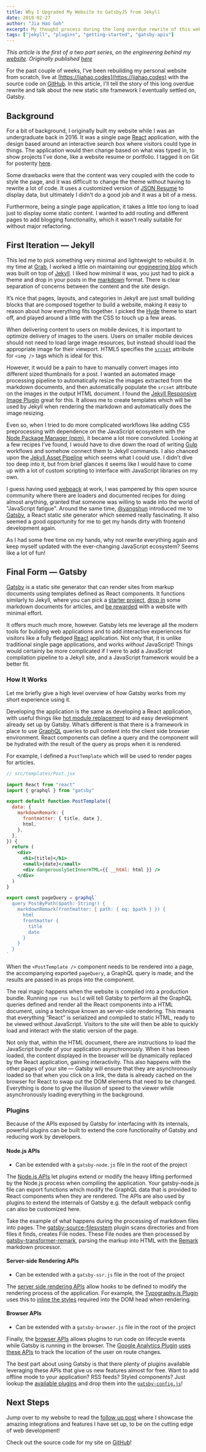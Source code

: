 ```yaml
---
title: Why I Upgraded My Website to GatsbyJS from Jekyll
date: 2018-02-27
author: "Jia Hao Goh"
excerpt: My thought process during the long overdue rewrite of this website
tags: ["jekyll", "plugins", "getting-started", "gatsby-apis"]
---
```


_This article is the first of a two part series, on the engineering behind my [website](https://jiahao.codes). Originally published [here](https://jiahao.codes/blog/why-i-upgraded-my-website/)_

For the past couple of weeks, I’ve been rebuilding my personal website from scratch, live at [https://jiahao.codes](https://jiahao.codes) with the source code on [GitHub](https://github.com/jiahaog/jiahao.codes). In this article, I'll tell the story of this long overdue rewrite and talk about the new static site framework I eventually settled on, Gatsby.

## Background

For a bit of background, I originally built my website while I was an undergraduate back in 2016. It was a single page [React](https://reactjs.org/) application, with the design based around an interactive search box where visitors could type in things. The application would then change based on what was typed in, to show projects I’ve done, like a website resume or portfolio. I tagged it on Git for posterity [here](https://github.com/jiahaog/jiahao.codes/releases/tag/1.0.0).

Some drawbacks were that the content was very coupled with the code to style the page, and it was difficult to change the theme without having to rewrite a lot of code. It uses a customized version of [JSON Resume](https://jsonresume.org/) to display data, but ultimately I didn't do a good job and it was a bit of a mess.

Furthermore, being a single page application, it takes a little too long to load just to display some static content. I wanted to add routing and different pages to add blogging functionality, which it wasn’t really suitable for without major refactoring.

## First Iteration — Jekyll

This led me to pick something very minimal and lightweight to rebuild it. In my time at [Grab](https://www.grab.com), I worked a little on maintaining our [engineering blog](https://github.com/grab/engineering-blog) which was built on top of [Jekyll](https://jekyllrb.com/). I liked how minimal it was, you just had to pick a theme and drop in your posts in the [markdown](https://daringfireball.net/projects/markdown/) format. There is clear separation of concerns between the content and the site design.

It’s nice that pages, layouts, and categories in Jekyll are just small building blocks that are composed together to build a website, making it easy to reason about how everything fits together. I picked the [Hyde](https://github.com/poole/hyde) theme to start off, and played around a little with the CSS to touch up a few areas.

When delivering content to users on mobile devices, it is important to optimize delivery of images to the users. Users on smaller mobile devices should not need to load large image resources, but instead should load the appropriate image for their viewport. HTML5 specifies the [`srcset`](https://developer.mozilla.org/en-US/docs/Web/HTML/Element/img#attr-srcset) attribute for `<img />` tags which is ideal for this.

However, it would be a pain to have to manually convert images into different sized thumbnails for a post. I wanted an automated image processing pipeline to automatically resize the images extracted from the markdown documents, and then automatically populate the `srcset` attribute on the images in the output HTML document. I found the [Jekyll Responsive Image Plugin](https://github.com/wildlyinaccurate/jekyll-responsive-image) great for this. It allows me to create templates which will be used by Jekyll when rendering the markdown and automatically does the image resizing.

Even so, when I tried to do more complicated workflows like adding CSS preprocessing with dependence on the JavaScript ecosystem with the [Node Package Manager (npm)](https://www.npmjs.com/), it became a lot more convoluted. Looking at a few recipes I’ve found, I would have to dive down the road of writing [Gulp](https://gulpjs.com/) workflows and somehow connect them to Jekyll commands. I also chanced upon the [Jekyll Asset Pipeline](https://github.com/matthodan/jekyll-asset-pipeline) which seems what I could use. I didn’t dive too deep into it, but from brief glances it seems like I would have to come up with a lot of custom scripting to interface with JavaScript libraries on my own.

I guess having used [webpack](https://webpack.js.org/) at work, I was pampered by this open source community where there are loaders and documented recipes for doing almost anything, granted that someone was willing to wade into the world of "JavaScript fatigue". Around the same time, [@yangshun](https://github.com/yangshun) introduced me to [Gatsby](/), a React static site generator which seemed really fascinating. It also seemed a good opportunity for me to get my hands dirty with frontend development again.

As I had some free time on my hands, why not rewrite everything again and keep myself updated with the ever-changing JavaScript ecosystem? Seems like a lot of fun!

## Final Form — Gatsby

[Gatsby](/) is a static site generator that can render sites from markup documents using templates defined as React components. It functions similarly to Jekyll, where you can pick a [starter project](https://github.com/gatsbyjs/gatsby-starter-blog), [drop in](https://github.com/gatsbyjs/gatsby-starter-blog/blob/master/content/blog/hello-world/index.md) some markdown documents for articles, and [be rewarded](https://gatsbyjs.github.io/gatsby-starter-blog/) with a website with minimal effort.

It offers much much more, however. Gatsby lets me leverage all the modern tools for building web applications and to add interactive experiences for visitors like a fully fledged [React](https://reactjs.org/) application. Not only that, it is unlike traditional single page applications, and works _without_ JavaScript! Things would certainly be more complicated if I were to add a JavaScript compilation pipeline to a Jekyll site, and a JavaScript framework would be a better fit.

### How It Works

Let me briefly give a high level overview of how Gatsby works from my short experience using it.

Developing the application is the same as developing a React application, with useful things like [hot module replacement](https://webpack.js.org/guides/hot-module-replacement/) to aid easy development already set up by Gatsby. What’s different is that there is a framework in place to use [GraphQL](https://graphql.org/) queries to pull content into the client side browser environment. React components can define a query and the component will be hydrated with the result of the query as props when it is rendered.

For example, I defined a `PostTemplate` which will be used to render pages for articles.

```jsx
// src/templates/Post.jsx

import React from "react"
import { graphql } from "gatsby"

export default function PostTemplate({
  data: {
    markdownRemark: {
      frontmatter: { title, date },
      html,
    },
  },
}) {
  return (
    <div>
      <h1>{title}</h1>
      <small>{date}</small>
      <div dangerouslySetInnerHTML={{ __html: html }} />
    </div>
  )
}

export const pageQuery = graphql`
  query PostByPath($path: String!) {
    markdownRemark(frontmatter: { path: { eq: $path } }) {
      html
      frontmatter {
        title
        date
      }
    }
  }
`
```

When the `<PostTemplate />` component needs to be rendered into a page, the accompanying exported `pageQuery`, a GraphQL query is made, and the results are passed in as props into the component.

The real magic happens when the website is compiled into a production bundle. Running `npm run build` will tell Gatsby to perform all the GraphQL queries defined and render all the React components into a HTML document, using a technique known as server-side rendering. This means that everything “React” is serialized and compiled to static HTML, ready to be viewed without JavaScript. Visitors to the site will then be able to quickly load and interact with the static version of the page.

Not only that, within the HTML document, there are instructions to load the JavaScript bundle of your application asynchronously. When it has been loaded, the content displayed in the browser will be dynamically replaced by the React application, gaining interactivity. This also happens with the other pages of your site — Gatsby will ensure that they are asynchronously loaded so that when you click on a link, the data is already cached on the browser for React to swap out the DOM elements that need to be changed. Everything is done to give the illusion of speed to the viewer while asynchronously loading everything in the background.

### Plugins

Because of the APIs exposed by Gatsby for interfacing with its internals, powerful plugins can be built to extend the core functionality of Gatsby and reducing work by developers.

#### Node.js APIs

- Can be extended with a `gatsby-node.js` file in the root of the project

The [Node.js APIs](/docs/node-apis/) let plugins extend or modify the heavy lifting performed by the Node.js process when compiling the application. Your gatsby-node.js file can export functions which modify the GraphQL data that is provided to React components when they are rendered. The APIs are also used by plugins to extend the internals of Gatsby e.g. the default webpack config can also be customized here.

Take the example of what happens during the processing of markdown files into pages. The [gatsby-source-filesystem](/packages/gatsby-source-filesystem) plugin scans directories and from files it finds, creates File nodes. These File nodes are then processed by [gatsby-transformer-remark](https://github.com/gatsbyjs/gatsby/tree/a3fea82b4d4b4c644156e841401821933e8d694a/packages/gatsby-transformer-remark), parsing the markup into HTML with the [Remark](https://remark.js.org/) markdown processor.

#### Server-side Rendering APIs

- Can be extended with a `gatsby-ssr.js` file in the root of the project

The [server side rendering APIs](/docs/ssr-apis/) allow hooks to be defined to modify the rendering process of the application. For example, the [Typography.js Plugin](/packages/gatsby-plugin-typography) uses this to [inline the styles](https://github.com/gatsbyjs/gatsby/blob/ab1d7f50adcff5b7085e6236973b8c30083aa523/packages/gatsby-plugin-typography/src/gatsby-ssr.js#L11-L14) required into the DOM head when rendering.

#### Browser APIs

- Can be extended with a `gatsby-browser.js` file in the root of the project

Finally, the [browser APIs](/docs/browser-apis/) allows plugins to run code on lifecycle events while Gatsby is running in the browser. The [Google Analytics Plugin](/packages/gatsby-plugin-google-analytics) [uses these APIs](https://github.com/gatsbyjs/gatsby/blob/a3fea82b4d4b4c644156e841401821933e8d694a/packages/gatsby-plugin-google-analytics/src/gatsby-browser.js#L4-L5) to track the location of the user on route changes.

The best part about using Gatsby is that there plenty of plugins available leveraging these APIs that give us new features almost for free. Want to add offline mode to your application? RSS feeds? Styled components? Just lookup the [available plugins](/docs/plugins/#official-plugins) and drop them into the [`gatsby-config.js`](https://github.com/jiahaog/jiahao.codes/blob/master/gatsby-config.js)!

## Next Steps

Jump over to my website to read the [follow up post](https://jiahao.codes/blog/integrating-and-building-all-the-things/) where I showcase the amazing integrations and features I have set up, to be on the cutting edge of web development!

Check out the source code for my site on [GitHub](https://github.com/jiahaog/jiahao.codes)!

